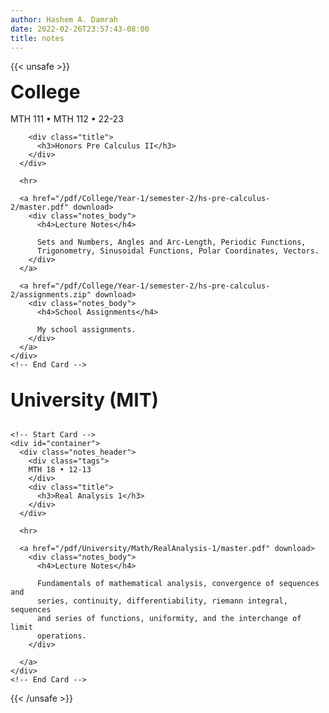 ```yaml
---
author: Hashem A. Damrah
date: 2022-02-26T23:57:43-08:00
title: notes
---
```


{{< unsafe >}}

<link rel="stylesheet" href="/css/main.css" type="text/css">
<link rel="stylesheet" href="/css/card.css" type="text/css">

<body>
  <div style="font-size: 30px"><b>College</b></div>

  <br>

  <main id="grid">
    <!-- Start Card -->
    <div id="container">
      <div class="notes_header">
        <div class="tags">
          MTH 111 • MTH 112 • 22-23 
        </div>

        <div class="title">
          <h3>Honors Pre Calculus II</h3>
        </div>
      </div>

      <hr>

      <a href="/pdf/College/Year-1/semester-2/hs-pre-calculus-2/master.pdf" download>
        <div class="notes_body">
          <h4>Lecture Notes</h4>

          Sets and Numbers, Angles and Arc-Length, Periodic Functions,
          Trigonometry, Sinusoidal Functions, Polar Coordinates, Vectors.
        </div>
      </a>

      <a href="/pdf/College/Year-1/semester-2/hs-pre-calculus-2/assignments.zip" download>
        <div class="notes_body">
          <h4>School Assignments</h4>

          My school assignments.
        </div>
      </a>
    </div>
    <!-- End Card -->

  </main>

  <br>

  <div style="font-size: 30px"><b>University (MIT)</b></div>

  <br>

  <main id="grid">

    <!-- Start Card -->
    <div id="container">
      <div class="notes_header">
        <div class="tags">
        MTH 18 • 12-13
        </div>
        <div class="title">
          <h3>Real Analysis 1</h3>
        </div>
      </div>

      <hr>

      <a href="/pdf/University/Math/RealAnalysis-1/master.pdf" download>
        <div class="notes_body">
          <h4>Lecture Notes</h4>

          Fundamentals of mathematical analysis, convergence of sequences and
          series, continuity, differentiability, riemann integral, sequences
          and series of functions, uniformity, and the interchange of limit
          operations.
        </div>

      </a>
    </div>
    <!-- End Card -->

  </main>
</body>
</html>
<!-- partial -->
{{< /unsafe >}}

